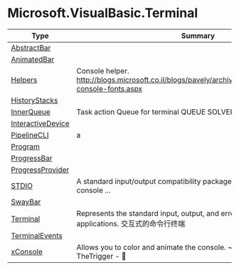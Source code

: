 ﻿
# Microsoft.VisualBasic.Terminal

|Type|Summary|
|----|-------|
|<a href="#" onClick="load('/docs/Microsoft.VisualBasic.Terminal/AbstractBar.md')">AbstractBar</a>||
|<a href="#" onClick="load('/docs/Microsoft.VisualBasic.Terminal/AnimatedBar.md')">AnimatedBar</a>||
|<a href="#" onClick="load('/docs/Microsoft.VisualBasic.Terminal/Helpers.md')">Helpers</a>|Console helper. http://blogs.microsoft.co.il/blogs/pavely/archive/2009/07/23/changing-console-fonts.aspx|
|<a href="#" onClick="load('/docs/Microsoft.VisualBasic.Terminal/HistoryStacks.md')">HistoryStacks</a>||
|<a href="#" onClick="load('/docs/Microsoft.VisualBasic.Terminal/InnerQueue.md')">InnerQueue</a>|Task action Queue for terminal QUEUE SOLVER 🙉|
|<a href="#" onClick="load('/docs/Microsoft.VisualBasic.Terminal/InteractiveDevice.md')">InteractiveDevice</a>||
|<a href="#" onClick="load('/docs/Microsoft.VisualBasic.Terminal/PipelineCLI.md')">PipelineCLI</a>|a | b - 管道命令在读写方面更加适合于文本数据，由于省去了IO的时间，故而效率较高|
|<a href="#" onClick="load('/docs/Microsoft.VisualBasic.Terminal/Program.md')">Program</a>||
|<a href="#" onClick="load('/docs/Microsoft.VisualBasic.Terminal/ProgressBar.md')">ProgressBar</a>||
|<a href="#" onClick="load('/docs/Microsoft.VisualBasic.Terminal/ProgressProvider.md')">ProgressProvider</a>||
|<a href="#" onClick="load('/docs/Microsoft.VisualBasic.Terminal/STDIO.md')">STDIO</a>|A standard input/output compatibility package that makes VisualBasic console ...|
|<a href="#" onClick="load('/docs/Microsoft.VisualBasic.Terminal/SwayBar.md')">SwayBar</a>||
|<a href="#" onClick="load('/docs/Microsoft.VisualBasic.Terminal/Terminal.md')">Terminal</a>|Represents the standard input, output, and error streams for console applications. 交互式的命令行终端|
|<a href="#" onClick="load('/docs/Microsoft.VisualBasic.Terminal/TerminalEvents.md')">TerminalEvents</a>||
|<a href="#" onClick="load('/docs/Microsoft.VisualBasic.Terminal/xConsole.md')">xConsole</a>|Allows you to color and animate the console. ~ overpowered.it ~ TheTrigger - 💸|

